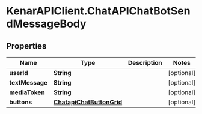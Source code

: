 # KenarAPIClient.ChatAPIChatBotSendMessageBody

## Properties

Name | Type | Description | Notes
------------ | ------------- | ------------- | -------------
**userId** | **String** |  | [optional] 
**textMessage** | **String** |  | [optional] 
**mediaToken** | **String** |  | [optional] 
**buttons** | [**ChatapiChatButtonGrid**](ChatapiChatButtonGrid.md) |  | [optional] 


